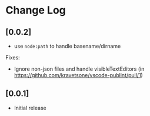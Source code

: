 # Change Log

## [0.0.2]

-   use `node:path` to handle basename/dirname

Fixes:

-   Ignore non-json files and handle visibleTextEditors (in https://github.com/kravetsone/vscode-publint/pull/1)

## [0.0.1]

-   Initial release

